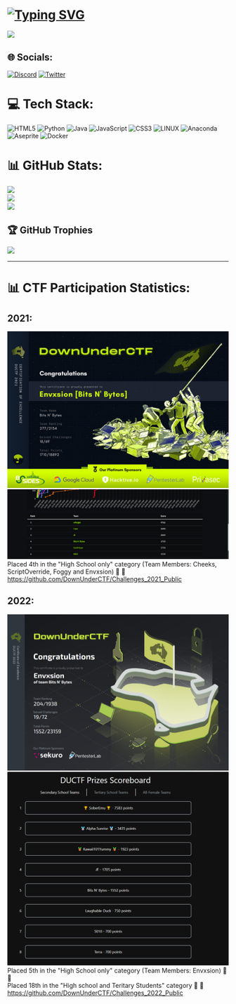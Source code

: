# [![Typing SVG](https://readme-typing-svg.demolab.com?font=Jaini&size=29&duration=1900&pause=1100&color=00F779&random=false&width=600&height=80&lines=Hey!+Envxsion+here+o%2F;env%3A+Honing+Abilities+2+Counteract+Known+%26+Emerging+Risks;env%3A+de_ciding+on+which+site+to+rush;%25blow%3A+No+such+job.;The+quieter+you+become%2C+the+more+you+are+able+to+hear;env%3A+Exiting+Vim..+%5BE%5D%5BQ%5D%5BX%5D%60%5E%5B%5D%5Ex%5Ec%5Ex;If+at+first+you+don't+succeed%2C+call+it+V1.0;env%3A+task+failed+successfully+%3A%3F)](https://git.io/typing-svg)
[![](https://visitcount.itsvg.in/api?id=Envxsion&icon=5&color=8)](https://visitcount.itsvg.in)

## 🌐 Socials:
[![Discord](https://img.shields.io/badge/Discord-%237289DA.svg?logo=discord&logoColor=white)](https://discord.gg/envxsion) [![Twitter](https://img.shields.io/badge/Twitter-%231DA1F2.svg?logo=Twitter&logoColor=white)](https://twitter.com/@OvxEnvxsion) 

# 💻 Tech Stack:
![HTML5](https://img.shields.io/badge/html5-%23E34F26.svg?style=plastic&logo=html5&logoColor=white) ![Python](https://img.shields.io/badge/python-3670A0?style=plastic&logo=python&logoColor=ffdd54) ![Java](https://img.shields.io/badge/java-%23ED8B00.svg?style=plastic&logo=java&logoColor=white) ![JavaScript](https://img.shields.io/badge/javascript-%23323330.svg?style=plastic&logo=javascript&logoColor=%23F7DF1E) ![CSS3](https://img.shields.io/badge/css3-%231572B6.svg?style=plastic&logo=css3&logoColor=white) ![LINUX](https://img.shields.io/badge/Linux-FCC624?style=plastic&logo=linux&logoColor=black) ![Anaconda](https://img.shields.io/badge/Anaconda-%2344A833.svg?style=plastic&logo=anaconda&logoColor=white) ![Aseprite](https://img.shields.io/badge/Aseprite-FFFFFF?style=plastic&logo=Aseprite&logoColor=#7D929E) ![Docker](https://img.shields.io/badge/docker-%230db7ed.svg?style=plastic&logo=docker&logoColor=white)
# 📊 GitHub Stats:
![](https://github-readme-stats.vercel.app/api?username=Envxsion&theme=dark&hide_border=false&include_all_commits=true&count_private=true)<br/>
![](https://github-readme-streak-stats.herokuapp.com/?user=Envxsion&theme=dark&hide_border=false)<br/>
![](https://github-readme-stats.vercel.app/api/top-langs/?username=Envxsion&theme=dark&hide_border=false&include_all_commits=true&count_private=true&layout=compact)

## 🏆 GitHub Trophies
![](https://github-profile-trophy.vercel.app/?username=Envxsion&theme=algolia&no-frame=false&no-bg=false&margin-w=4)

---

# 📊 CTF Participation Statistics:
## 2021:
![2021Cert](ductf-certificate-2021-Bits-N'-Bytes.jpg)
![2021Rank](1.png)
Placed 4th in the "High School only" category (Team Members: Cheeks, ScriptOverride, Foggy and Envxsion) 🦾 🚩<br />
https://github.com/DownUnderCTF/Challenges_2021_Public <br />

## 2022:
![2022Cert](2.png)
![2022Rank](2022!.png)
Placed 5th in the "High School only" category (Team Members: Envxsion) 🦾 🚩<br/>
Placed 18th in the "High school and Teritary Students" category 🦾 🚩<br />
https://github.com/DownUnderCTF/Challenges_2022_Public <br />
